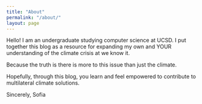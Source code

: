 ```yaml
---
title: "About"
permalink: "/about/"
layout: page
---
```




Hello! I am an undergraduate studying computer science at UCSD. I put together this blog as a resource for expanding my own and YOUR
understanding of the climate crisis at we know it.  

Because the truth is there is more to this issue than just the climate.

Hopefully, through this blog, you learn and feel empowered to contribute to multilateral climate solutions.


Sincerely,
Sofia
